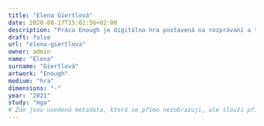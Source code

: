 ```yaml
---
title: "Elena Giertlová"
date: 2020-08-17T15:02:56+02:00
description: "Práca Enough je digitálna hra postavená na rozprávaní a texte, čím rozpráva jednoduchý metaforický príbeh postavy mladej stredoškoláčky."
draft: false
url: "elena-giertlova"
owner: admin
name: "Elena"
surname: "Giertlová"
artwork: "Enough"
medium: "hra"
dimensions: "-"
year: "2021"
study: "mga"
# Zde jsou uvedená metadata, která se přímo nezobrazují, ale slouží při generování webu - tagů pro Facebook a Twitter, atd.
---
```

